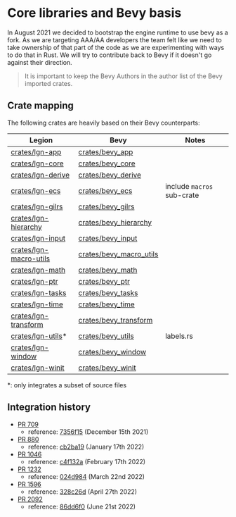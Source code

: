 # Core libraries and Bevy basis

In August 2021 we decided to bootstrap the engine runtime to use bevy as a fork. As we are targeting AAA/AA developers the team felt like we need to take ownership of that part of the code as we are experimenting with ways to do that in Rust. We will try to contribute back to Bevy if it doesn't go against their direction.

> It is important to keep the Bevy Authors in the author list of the Bevy imported crates.

## Crate mapping

The following crates are heavily based on their Bevy counterparts:

| Legion                                                                                           | Bevy                                                                                             | Notes                      |
| ------------------------------------------------------------------------------------------------ | ------------------------------------------------------------------------------------------------ | -------------------------- |
| [crates/lgn-app](https://github.com/legion-labs/legion/tree/main/crates/lgn-app)                 | [crates/bevy_app](https://github.com/legion-labs/bevy/tree/main/crates/bevy_app)                 |                            |
| [crates/lgn-core](https://github.com/legion-labs/legion/tree/main/crates/lgn-core)               | [crates/bevy_core](https://github.com/legion-labs/bevy/tree/main/crates/bevy_core)               |                            |
| [crates/lgn-derive](https://github.com/legion-labs/legion/tree/main/crates/lgn-derive)           | [crates/bevy_derive](https://github.com/legion-labs/bevy/tree/main/crates/bevy_derive)           |                            |
| [crates/lgn-ecs](https://github.com/legion-labs/legion/tree/main/crates/lgn-ecs)                 | [crates/bevy_ecs](https://github.com/legion-labs/bevy/tree/main/crates/bevy_ecs)                 | include `macros` sub-crate |
| [crates/lgn-gilrs](https://github.com/legion-labs/legion/tree/main/crates/lgn-gilrs)             | [crates/bevy_gilrs](https://github.com/legion-labs/bevy/tree/main/crates/bevy_gilrs)             |                            |
| [crates/lgn-hierarchy](https://github.com/legion-labs/legion/tree/main/crates/lgn-hierarchy)     | [crates/bevy_hierarchy](https://github.com/legion-labs/bevy/tree/main/crates/bevy_hierarchy)     |                            |
| [crates/lgn-input](https://github.com/legion-labs/legion/tree/main/crates/lgn-input)             | [crates/bevy_input](https://github.com/legion-labs/bevy/tree/main/crates/bevy_input)             |                            |
| [crates/lgn-macro-utils](https://github.com/legion-labs/legion/tree/main/crates/lgn-macro-utils) | [crates/bevy_macro_utils](https://github.com/legion-labs/bevy/tree/main/crates/bevy_macro_utils) |                            |
| [crates/lgn-math](https://github.com/legion-labs/legion/tree/main/crates/lgn-math)               | [crates/bevy_math](https://github.com/legion-labs/bevy/tree/main/crates/bevy_math)               |                            |
| [crates/lgn-ptr](https://github.com/legion-labs/legion/tree/main/crates/lgn-ptr)                 | [crates/bevy_ptr](https://github.com/legion-labs/bevy/tree/main/crates/bevy_ptr)                 |                            |
| [crates/lgn-tasks](https://github.com/legion-labs/legion/tree/main/crates/lgn-tasks)             | [crates/bevy_tasks](https://github.com/legion-labs/bevy/tree/main/crates/bevy_tasks)             |                            |
| [crates/lgn-time](https://github.com/legion-labs/legion/tree/main/crates/lgn-time)               | [crates/bevy_time](https://github.com/legion-labs/bevy/tree/main/crates/bevy_time)               |                            |
| [crates/lgn-transform](https://github.com/legion-labs/legion/tree/main/crates/lgn-transform)     | [crates/bevy_transform](https://github.com/legion-labs/bevy/tree/main/crates/bevy_transform)     |                            |
| [crates/lgn-utils](https://github.com/legion-labs/legion/tree/main/crates/lgn-utils)\*           | [crates/bevy_utils](https://github.com/legion-labs/bevy/tree/main/crates/bevy_utils)             | labels.rs                  |
| [crates/lgn-window](https://github.com/legion-labs/legion/tree/main/crates/lgn-window)           | [crates/bevy_window](https://github.com/legion-labs/bevy/tree/main/crates/bevy_window)           |                            |
| [crates/lgn-winit](https://github.com/legion-labs/legion/tree/main/crates/lgn-winit)             | [crates/bevy_winit](https://github.com/legion-labs/bevy/tree/main/crates/bevy_winit)             |                            |

\*: only integrates a subset of source files

## Integration history

- [PR 709](https://github.com/legion-labs/legion/pull/709)
  - reference: [7356f15](https://github.com/bevyengine/bevy/commit/7356f1586d74039f840bcfcf24af3e21c23e3c18) (December 15th 2021)
- [PR 880](https://github.com/legion-labs/legion/pull/880)
  - reference: [cb2ba19](https://github.com/bevyengine/bevy/commit/cb2ba19d97ecb8f878c26357ade2ea7bcbd0cbc9) (January 17th 2022)
- [PR 1046](https://github.com/legion-labs/legion/pull/1046)
  - reference: [c4f132a](https://github.com/bevyengine/bevy/commit/c4f132afbfe5688afd13f9b05040dfdf98b65489) (February 17th 2022)
- [PR 1232](https://github.com/legion-labs/legion/pull/1232)
  - reference: [024d984](https://github.com/bevyengine/bevy/commit/024d98457c80d25f9d5269f214d31e9967cc734a) (March 22nd 2022)
- [PR 1596](https://github.com/legion-labs/legion/pull/1596)
  - reference: [328c26d](https://github.com/bevyengine/bevy/commit/328c26d02c50de0bc77f0d24a376f43ba89517b1) (April 27th 2022)
- [PR 2092](https://github.com/legion-labs/legion/pull/2092)
  - reference: [86dd6f0](https://github.com/bevyengine/bevy/commit/86dd6f065d8d355ca6d75ee3ea270b9dad7e8ecd) (June 21st 2022)
